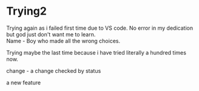 # Trying2
Trying again as i failed first time due to VS code. No error in my dedication but god just don't want me to learn.<br>
Name - Boy who made all the wrong choices. 

<p> Trying maybe the last time because i have tried literally a hundred times now.</p>

change - a change checked by status

<p> a new feature </p>
